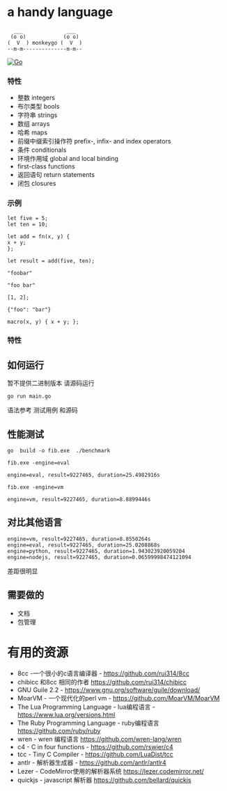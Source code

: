 # a handy language
```
  ___              ___
 (o o)            (o o)
(  V  ) monkeygo (  V  )
--m-m--------------m-m--
```

[![Go](https://github.com/Crtrpt/monkeygo/actions/workflows/go.yml/badge.svg)](https://github.com/Crtrpt/monkeygo/actions/workflows/go.yml)


### 特性
-  整数 integers
-  布尔类型 bools
-  字符串 strings
-  数组 arrays
-  哈希 maps
-  前缀中缀索引操作符 prefix-, infix- and index operators
-  条件  conditionals
-  环境作用域     global and local binding
-  first-class functions
-  返回语句 return statements
-  闭包 closures

### 示例
```
let five = 5; 
let ten = 10; 

let add = fn(x, y) { 
x + y; 
}; 

let result = add(five, ten);

"foobar"

"foo bar"

[1, 2];

{"foo": "bar"}

macro(x, y) { x + y; };
```
### 特性

## 如何运行
暂不提供二进制版本 请源码运行
```
go run main.go
```
语法参考 测试用例 和源码


## 性能测试
```
go  build -o fib.exe  ./benchmark

fib.exe -engine=eval

engine=eval, result=9227465, duration=25.4982916s

fib.exe -engine=vm

engine=vm, result=9227465, duration=8.8899446s
```

## 对比其他语言
```
engine=vm, result=9227465, duration=8.8550264s
engine=eval, result=9227465, duration=25.0208868s
engine=python, result=9227465, duration=1.943023920059204
engine=nodejs, result=9227465, duration=0.06599998474121094
```
差距很明显

## 需要做的
- 文档
- 包管理


# 有用的资源
- 8cc -一个很小的c语言编译器 - https://github.com/rui314/8cc
- chibicc 和8cc 相同的作者 https://github.com/rui314/chibicc
- GNU Guile 2.2 - https://www.gnu.org/software/guile/download/
- MoarVM - 一个现代化的perl vm - https://github.com/MoarVM/MoarVM
- The Lua Programming Language - lua编程语言 - https://www.lua.org/versions.html
- The Ruby Programming Language - ruby编程语言 https://github.com/ruby/ruby
- wren - wren 编程语言 https://github.com/wren-lang/wren
- c4 - C in four functions - https://github.com/rswier/c4
- tcc - Tiny C Compiler - https://github.com/LuaDist/tcc
- antlr - 解析器生成器 - https://github.com/antlr/antlr4
- Lezer - CodeMirror使用的解析器系统    https://lezer.codemirror.net/ 
- quickjs - javascript 解析器 https://github.com/bellard/quickjs
